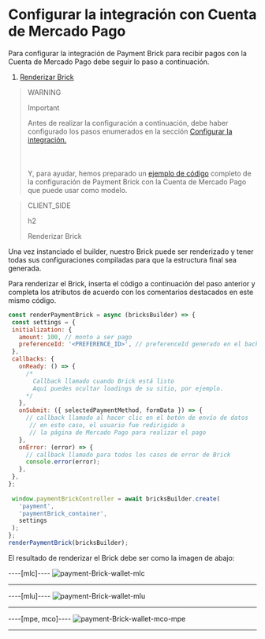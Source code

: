 # Configurar la integración con Cuenta de Mercado Pago

Para configurar la integración de Payment Brick para recibir pagos con la Cuenta de Mercado Pago debe seguir lo paso a continuación. 

1. [Renderizar Brick](#bookmark_renderizar_brick)

> WARNING
>
> Important
>
> Antes de realizar la configuración a continuación, debe haber configurado los pasos enumerados en la sección [Configurar la integración.](/developers/es/docs/checkout-bricks/payment-brick/configure-integration)<br/></br>
> <br/></br>
> Y, para ayudar, hemos preparado un [ejemplo de código](/developers/es/docs/checkout-bricks/payment-brick/code-example/wallet) completo de la configuración de Payment Brick con la Cuenta de Mercado Pago que puede usar como modelo.

> CLIENT_SIDE
>
> h2
>
> Renderizar Brick

Una vez instanciado el builder, nuestro Brick puede ser renderizado y tener todas sus configuraciones compiladas para que la estructura final sea generada.

Para renderizar el Brick, inserta el código a continuación del paso anterior y completa los atributos de acuerdo con los comentarios destacados en este mismo código.

```javascript
const renderPaymentBrick = async (bricksBuilder) => {
 const settings = {
 initialization: {
   amount: 100, // monto a ser pago
   preferenceId: '<PREFERENCE_ID>', // preferenceId generado en el backend
 },
 callbacks: {
   onReady: () => {
     /*
       Callback llamado cuando Brick está listo
       Aquí puedes ocultar loadings de su sitio, por ejemplo.
     */
   },
   onSubmit: ({ selectedPaymentMethod, formData }) => {
     // callback llamado al hacer clic en el botón de envío de datos
      // en este caso, el usuario fue redirigido a
      // la página de Mercado Pago para realizar el pago
   },
   onError: (error) => {
     // callback llamado para todos los casos de error de Brick
     console.error(error);
   },
 },
};
 
 window.paymentBrickController = await bricksBuilder.create(
   'payment',
   'paymentBrick_container',
   settings
 );
};
renderPaymentBrick(bricksBuilder);
```

El resultado de renderizar el Brick debe ser como la imagen de abajo:

----[mlc]---- 
![payment-Brick-wallet-mlc](checkout-bricks/payment-brick-wallet-mlc-es.png)

------------
----[mlu]---- 
![payment-Brick-wallet-mlu](checkout-bricks/payment-brick-wallet-mlu-es.png)

------------
----[mpe, mco]---- 
![payment-Brick-wallet-mco-mpe](checkout-bricks/payment-brick-wallet-mco-mpe-es.png)

------------